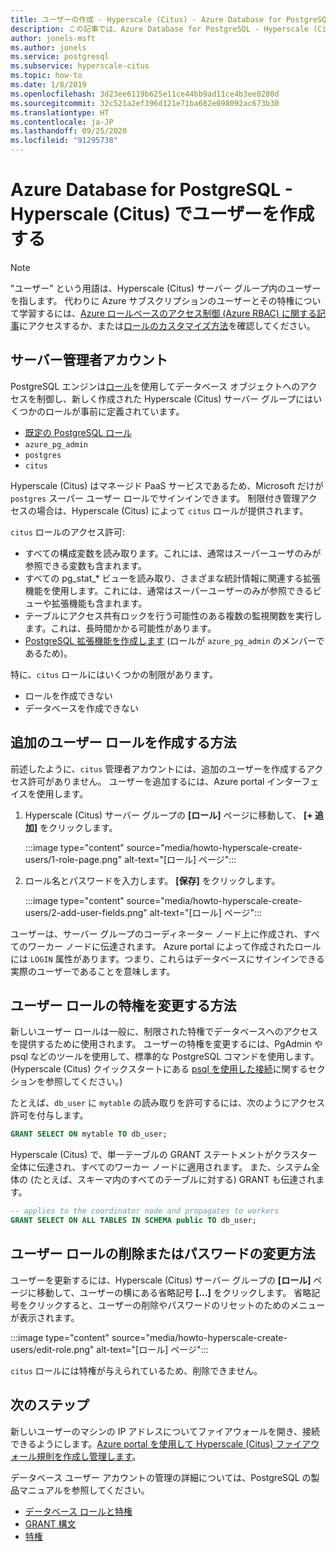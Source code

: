 ```yaml
---
title: ユーザーの作成 - Hyperscale (Citus) - Azure Database for PostgreSQL
description: この記事では、Azure Database for PostgreSQL - Hyperscale (Citus) と対話する新しいユーザー アカウントを作成する方法について説明します。
author: jonels-msft
ms.author: jonels
ms.service: postgresql
ms.subservice: hyperscale-citus
ms.topic: how-to
ms.date: 1/8/2019
ms.openlocfilehash: 3d23ee6119b625e11ce44bb9ad11ce4b3ee0280d
ms.sourcegitcommit: 32c521a2ef396d121e71ba682e098092ac673b30
ms.translationtype: HT
ms.contentlocale: ja-JP
ms.lasthandoff: 09/25/2020
ms.locfileid: "91295738"
---
```

# <a name="create-users-in-azure-database-for-postgresql---hyperscale-citus"></a>Azure Database for PostgreSQL - Hyperscale (Citus) でユーザーを作成する

> [!NOTE]
> "ユーザー" という用語は、Hyperscale (Citus) サーバー グループ内のユーザーを指します。 代わりに Azure サブスクリプションのユーザーとその特権について学習するには、[Azure ロールベースのアクセス制御 (Azure RBAC) に関する記事](../role-based-access-control/built-in-roles.md)にアクセスするか、または[ロールのカスタマイズ方法](../role-based-access-control/custom-roles.md)を確認してください。

## <a name="the-server-admin-account"></a>サーバー管理者アカウント

PostgreSQL エンジンは[ロール](https://www.postgresql.org/docs/current/sql-createrole.html)を使用してデータベース オブジェクトへのアクセスを制御し、新しく作成された Hyperscale (Citus) サーバー グループにはいくつかのロールが事前に定義されています。

* [既定の PostgreSQL ロール](https://www.postgresql.org/docs/current/default-roles.html)
* `azure_pg_admin`
* `postgres`
* `citus`

Hyperscale (Citus) はマネージド PaaS サービスであるため、Microsoft だけが `postgres` スーパー ユーザー ロールでサインインできます。 制限付き管理アクセスの場合は、Hyperscale (Citus) によって `citus` ロールが提供されます。

`citus` ロールのアクセス許可:

* すべての構成変数を読み取ります。これには、通常はスーパーユーザのみが参照できる変数も含まれます。
* すべての pg\_stat\_\* ビューを読み取り、さまざまな統計情報に関連する拡張機能を使用します。これには、通常はスーパーユーザーのみが参照できるビューや拡張機能も含まれます。
* テーブルにアクセス共有ロックを行う可能性のある複数の監視関数を実行します。これは、長時間かかる可能性があります。
* [PostgreSQL 拡張機能を作成します](concepts-hyperscale-extensions.md) (ロールが `azure_pg_admin` のメンバーであるため)。

特に、`citus` ロールにはいくつかの制限があります。

* ロールを作成できない
* データベースを作成できない

## <a name="how-to-create-additional-user-roles"></a>追加のユーザー ロールを作成する方法

前述したように、`citus` 管理者アカウントには、追加のユーザーを作成するアクセス許可がありません。 ユーザーを追加するには、Azure portal インターフェイスを使用します。

1. Hyperscale (Citus) サーバー グループの **[ロール]** ページに移動して、 **[+ 追加]** をクリックします。

   :::image type="content" source="media/howto-hyperscale-create-users/1-role-page.png" alt-text="[ロール] ページ":::

2. ロール名とパスワードを入力します。 **[保存]** をクリックします。

   :::image type="content" source="media/howto-hyperscale-create-users/2-add-user-fields.png" alt-text="[ロール] ページ":::

ユーザーは、サーバー グループのコーディネーター ノード上に作成され、すべてのワーカー ノードに伝達されます。 Azure portal によって作成されたロールには `LOGIN` 属性があります。つまり、これらはデータベースにサインインできる実際のユーザーであることを意味します。

## <a name="how-to-modify-privileges-for-user-role"></a>ユーザー ロールの特権を変更する方法

新しいユーザー ロールは一般に、制限された特権でデータベースへのアクセスを提供するために使用されます。 ユーザーの特権を変更するには、PgAdmin や psql などのツールを使用して、標準的な PostgreSQL コマンドを使用します。 (Hyperscale (Citus) クイックスタートにある [psql を使用した接続](quickstart-create-hyperscale-portal.md#connect-to-the-database-using-psql)に関するセクションを参照してください。)

たとえば、`db_user` に `mytable` の読み取りを許可するには、次のようにアクセス許可を付与します。

```sql
GRANT SELECT ON mytable TO db_user;
```

Hyperscale (Citus) で、単一テーブルの GRANT ステートメントがクラスター全体に伝達され、すべてのワーカー ノードに適用されます。 また、システム全体の (たとえば、スキーマ内のすべてのテーブルに対する) GRANT も伝達されます。

```sql
-- applies to the coordinator node and propagates to workers
GRANT SELECT ON ALL TABLES IN SCHEMA public TO db_user;
```

## <a name="how-to-delete-a-user-role-or-change-their-password"></a>ユーザー ロールの削除またはパスワードの変更方法

ユーザーを更新するには、Hyperscale (Citus) サーバー グループの **[ロール]** ページに移動して、ユーザーの横にある省略記号 **[...]** をクリックします。 省略記号をクリックすると、ユーザーの削除やパスワードのリセットのためのメニューが表示されます。

   :::image type="content" source="media/howto-hyperscale-create-users/edit-role.png" alt-text="[ロール] ページ":::

`citus` ロールには特権が与えられているため、削除できません。

## <a name="next-steps"></a>次のステップ

新しいユーザーのマシンの IP アドレスについてファイアウォールを開き、接続できるようにします。[Azure portal を使用して Hyperscale (Citus) ファイアウォール規則を作成し管理します](howto-hyperscale-manage-firewall-using-portal.md)。

データベース ユーザー アカウントの管理の詳細については、PostgreSQL の製品マニュアルを参照してください。

* [データベース ロールと特権](https://www.postgresql.org/docs/current/static/user-manag.html)
* [GRANT 構文](https://www.postgresql.org/docs/current/static/sql-grant.html)
* [特権](https://www.postgresql.org/docs/current/static/ddl-priv.html)
